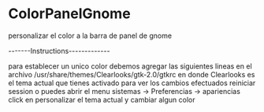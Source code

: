 ColorPanelGnome
===============

personalizar el color a la barra de panel de gnome

-------Instructions-------------

 para establecer un unico color debemos agregar las siguientes lineas en el archivo 
 /usr/share/themes/Clearlooks/gtk-2.0/gtkrc
 en donde Clearlooks es el tema actual que tienes activado 
 para ver los cambios efectuados reiniciar session o puedes abrir el menu sistemas -> Preferencias -> apariencias 
 click en personalizar el tema actual y cambiar algun color 
